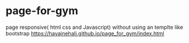 # page-for-gym
 
page responsive( html css and Javascript) without using an templte like bootstrap 
https://hayajnehali.github.io/page_for_gym/index.html
